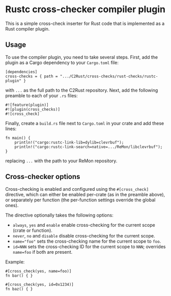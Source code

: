 # Rustc cross-checker compiler plugin

This is a simple cross-check inserter for Rust code that is implemented as a Rust compiler plugin.

## Usage

To use the compiler plugin, you need to take several steps.
First, add the plugin as a Cargo dependency to your `Cargo.toml` file:
```
[dependencies]
cross-checks = { path = ".../C2Rust/cross-checks/rust-checks/rustc-plugin" }
```
with `...` as the full path to the C2Rust repository.
Next, add the following preamble to each of your `.rs` files:
```
#![feature(plugin)]
#![plugin(cross_checks)]
#![cross_check]
```
Finally, create a `build.rs` file next to `Cargo.toml` in your crate and add
these lines:
```
fn main() {
    println!("cargo:rustc-link-lib=dylib=clevrbuf");
    println!("cargo:rustc-link-search=native=.../ReMon/libclevrbuf");
}
```
replacing `...` with the path to your ReMon repository.

## Cross-checker options
Cross-checking is enabled and configured using the `#[cross_check]` directive,
which can either be enabled per-crate (as in the preamble above), or separately
per function (the per-function settings override the global ones).

The directive optionally takes the following options:
  * `always`, `yes` and `enable` enable cross-checking for the current scope (crate
    or function).
  * `never`, `no` and `disable` disable cross-checking for the current scope.
  * `name="foo"` sets the cross-checking name for the current scope to `foo`.
  * `id=NNN` sets the cross-checking ID for the current scope to `NNN`;
    overrides `name=foo` if both are present.

Example:
```
#[cross_check(yes, name=foo)]
fn bar() { }

#[cross_check(yes, id=0x1234)]
fn baz() { }
```
